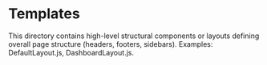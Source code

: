 # Templates

This directory contains high-level structural components or layouts defining
overall page structure (headers, footers, sidebars). Examples:
DefaultLayout.js, DashboardLayout.js.
